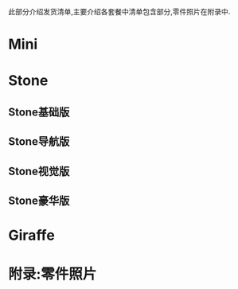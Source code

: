此部分介绍发货清单,主要介绍各套餐中清单包含部分,零件照片在附录中.

# Mini

# Stone

## Stone基础版

## Stone导航版

## Stone视觉版

## Stone豪华版

# Giraffe

# 附录:零件照片

